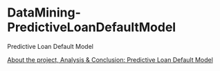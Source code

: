 # DataMining-PredictiveLoanDefaultModel
Predictive Loan Default Model 

[About the project, Analysis & Conclusion: Predictive Loan Default Model](./FinalProject-CS505-DataMining-Report.pdf)
